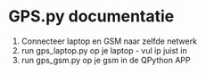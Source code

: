 # GPS.py documentatie

1. Connecteer laptop en GSM naar zelfde netwerk
2. run gps_laptop.py op je laptop - vul ip juist in
3. run gps_gsm.py op je gsm in de QPython APP
